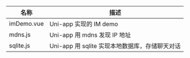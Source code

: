 | 名称       | 描述                                           |
| ---------- | ---------------------------------------------- |
| imDemo.vue | Uni-app 实现的 IM demo                         |
| mdns.js    | Uni-app 用 mdns 发现 IP 地址                   |
| sqlite.js  | Uni-app 用 sqlite 实现本地数据库，存储聊天对话 |

